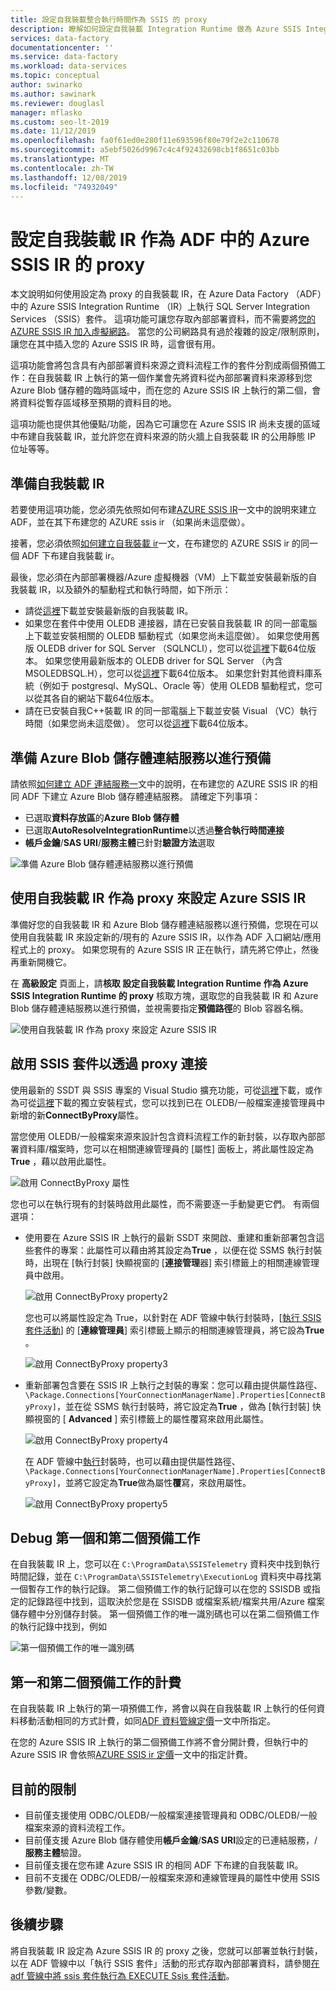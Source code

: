 ```yaml
---
title: 設定自我裝載整合執行時間作為 SSIS 的 proxy
description: 瞭解如何設定自我裝載 Integration Runtime 做為 Azure SSIS Integration Runtime 的 proxy。
services: data-factory
documentationcenter: ''
ms.service: data-factory
ms.workload: data-services
ms.topic: conceptual
author: swinarko
ms.author: sawinark
ms.reviewer: douglasl
manager: mflasko
ms.custom: seo-lt-2019
ms.date: 11/12/2019
ms.openlocfilehash: fa0f61ed0e280f11e693596f80e79f2e2c110678
ms.sourcegitcommit: a5ebf5026d9967c4c4f92432698cb1f8651c03bb
ms.translationtype: MT
ms.contentlocale: zh-TW
ms.lasthandoff: 12/08/2019
ms.locfileid: "74932049"
---
```

# <a name="configure-self-hosted-ir-as-a-proxy-for-azure-ssis-ir-in-adf"></a>設定自我裝載 IR 作為 ADF 中的 Azure SSIS IR 的 proxy

本文說明如何使用設定為 proxy 的自我裝載 IR，在 Azure Data Factory （ADF）中的 Azure SSIS Integration Runtime （IR）上執行 SQL Server Integration Services （SSIS）套件。  這項功能可讓您存取內部部署資料，而不需要將[您的 AZURE SSIS IR 加入虛擬網路](https://docs.microsoft.com/azure/data-factory/join-azure-ssis-integration-runtime-virtual-network)。  當您的公司網路具有過於複雜的設定/限制原則，讓您在其中插入您的 Azure SSIS IR 時，這會很有用。

這項功能會將包含具有內部部署資料來源之資料流程工作的套件分割成兩個預備工作：在自我裝載 IR 上執行的第一個作業會先將資料從內部部署資料來源移到您 Azure Blob 儲存體的臨時區域中，而在您的 Azure SSIS IR 上執行的第二個，會將資料從暫存區域移至預期的資料目的地。

這項功能也提供其他優點/功能，因為它可讓您在 Azure SSIS IR 尚未支援的區域中布建自我裝載 IR，並允許您在資料來源的防火牆上自我裝載 IR 的公用靜態 IP 位址等等。

## <a name="prepare-self-hosted-ir"></a>準備自我裝載 IR
若要使用這項功能，您必須先依照如何布建[AZURE SSIS IR](https://docs.microsoft.com/azure/data-factory/tutorial-deploy-ssis-packages-azure)一文中的說明來建立 ADF，並在其下布建您的 AZURE ssis ir （如果尚未這麼做）。

接著，您必須依照[如何建立自我裝載 ir](https://docs.microsoft.com/azure/data-factory/create-self-hosted-integration-runtime)一文，在布建您的 AZURE SSIS ir 的同一個 ADF 下布建自我裝載 ir。

最後，您必須在內部部署機器/Azure 虛擬機器（VM）上下載並安裝最新版的自我裝載 IR，以及額外的驅動程式和執行時間，如下所示：
- 請從[這裡](https://www.microsoft.com/download/details.aspx?id=39717)下載並安裝最新版的自我裝載 IR。
- 如果您在套件中使用 OLEDB 連接器，請在已安裝自我裝載 IR 的同一部電腦上下載並安裝相關的 OLEDB 驅動程式（如果您尚未這麼做）。  如果您使用舊版 OLEDB driver for SQL Server （SQLNCLI），您可以從[這裡](https://www.microsoft.com/download/details.aspx?id=50402)下載64位版本。  如果您使用最新版本的 OLEDB driver for SQL Server （內含 MSOLEDBSQL.H），您可以從[這裡](https://www.microsoft.com/download/details.aspx?id=56730)下載64位版本。  如果您針對其他資料庫系統（例如于 postgresql、MySQL、Oracle 等）使用 OLEDB 驅動程式，您可以從其各自的網站下載64位版本。
- 請在已安裝自我C++裝載 IR 的同一部電腦上下載並安裝 Visual （VC）執行時間（如果您尚未這麼做）。  您可以從[這裡](https://www.microsoft.com/download/details.aspx?id=40784)下載64位版本。

## <a name="prepare-azure-blob-storage-linked-service-for-staging"></a>準備 Azure Blob 儲存體連結服務以進行預備
請依照[如何建立 ADF 連結服務一](https://docs.microsoft.com/azure/data-factory/quickstart-create-data-factory-portal#create-a-linked-service)文中的說明，在布建您的 AZURE SSIS IR 的相同 ADF 下建立 Azure Blob 儲存體連結服務。  請確定下列事項：
- 已選取**資料存放區**的**Azure Blob 儲存體**
- 已選取**AutoResolveIntegrationRuntime**以透過**整合執行時間連接**
- **帳戶金鑰**/**SAS URI**/**服務主體**已針對**驗證方法**選取

![準備 Azure Blob 儲存體連結服務以進行預備](media/self-hosted-integration-runtime-proxy-ssis/shir-azure-blob-storage-linked-service.png)

## <a name="configure-azure-ssis-ir-with-self-hosted-ir-as-a-proxy"></a>使用自我裝載 IR 作為 proxy 來設定 Azure SSIS IR
準備好您的自我裝載 IR 和 Azure Blob 儲存體連結服務以進行預備，您現在可以使用自我裝載 IR 來設定新的/現有的 Azure SSIS IR，以作為 ADF 入口網站/應用程式上的 proxy。  如果您現有的 Azure SSIS IR 正在執行，請先將它停止，然後再重新開機它。

在 **高級設定** 頁面上，請**核取 設定自我裝載 Integration Runtime 作為 Azure SSIS Integration Runtime 的 proxy**  核取方塊，選取您的自我裝載 IR 和 Azure Blob 儲存體連結服務以進行預備，並視需要指定**預備路徑**的 Blob 容器名稱。

![使用自我裝載 IR 作為 proxy 來設定 Azure SSIS IR](media/self-hosted-integration-runtime-proxy-ssis/shir-advanced-settings-ssisir.png)

## <a name="enable-ssis-packages-to-connect-by-proxy"></a>啟用 SSIS 套件以透過 proxy 連接
使用最新的 SSDT 與 SSIS 專案的 Visual Studio 擴充功能，可從[這裡](https://marketplace.visualstudio.com/items?itemName=SSIS.SqlServerIntegrationServicesProjects)下載，或作為可從[這裡](https://docs.microsoft.com/sql/ssdt/download-sql-server-data-tools-ssdt?view=sql-server-2017#ssdt-for-vs-2017-standalone-installer)下載的獨立安裝程式，您可以找到已在 OLEDB/一般檔案連接管理員中新增的新**ConnectByProxy**屬性。  

當您使用 OLEDB/一般檔案來源來設計包含資料流程工作的新封裝，以存取內部部署資料庫/檔案時，您可以在相關連線管理員的 [屬性] 面板上，將此屬性設定為**True** ，藉以啟用此屬性。

![啟用 ConnectByProxy 屬性](media/self-hosted-integration-runtime-proxy-ssis/shir-connection-manager-properties.png)

您也可以在執行現有的封裝時啟用此屬性，而不需要逐一手動變更它們。  有兩個選項：
- 使用要在 Azure SSIS IR 上執行的最新 SSDT 來開啟、重建和重新部署包含這些套件的專案：此屬性可以藉由將其設定為**True** ，以便在從 SSMS 執行封裝時，出現在 [執行封裝] 快顯視窗的 [**連接管理**器] 索引標籤上的相關連線管理員中啟用。

  ![啟用 ConnectByProxy property2](media/self-hosted-integration-runtime-proxy-ssis/shir-connection-managers-tab-ssms.png)

  您也可以將屬性設定為 True，以針對在 ADF 管線中執行封裝時，[[執行 SSIS 套件活動](https://docs.microsoft.com/azure/data-factory/how-to-invoke-ssis-package-ssis-activity)] 的 [**連線管理員**] 索引標籤上顯示的相關連線管理員，將它設為**True** 。
  
  ![啟用 ConnectByProxy property3](media/self-hosted-integration-runtime-proxy-ssis/shir-connection-managers-tab-ssis-activity.png)

- 重新部署包含要在 SSIS IR 上執行之封裝的專案：您可以藉由提供屬性路徑、`\Package.Connections[YourConnectionManagerName].Properties[ConnectByProxy]`，並在從 SSMS 執行封裝時，將它設定為**True** ，做為 [執行封裝] 快顯視窗的 [ **Advanced** ] 索引標籤上的屬性覆寫來啟用此屬性。

  ![啟用 ConnectByProxy property4](media/self-hosted-integration-runtime-proxy-ssis/shir-advanced-tab-ssms.png)

  在 ADF 管線中[執行](https://docs.microsoft.com/azure/data-factory/how-to-invoke-ssis-package-ssis-activity)封裝時，也可以藉由提供屬性路徑、`\Package.Connections[YourConnectionManagerName].Properties[ConnectByProxy]`，並將它設定為**True**做為屬性**覆**寫，來啟用屬性。
  
  ![啟用 ConnectByProxy property5](media/self-hosted-integration-runtime-proxy-ssis/shir-property-overrides-tab-ssis-activity.png)

## <a name="debug-the-first-and-second-staging-tasks"></a>Debug 第一個和第二個預備工作
在自我裝載 IR 上，您可以在 `C:\ProgramData\SSISTelemetry` 資料夾中找到執行時間記錄，並在 `C:\ProgramData\SSISTelemetry\ExecutionLog` 資料夾中尋找第一個暫存工作的執行記錄。  第二個預備工作的執行記錄可以在您的 SSISDB 或指定的記錄路徑中找到，這取決於您是在 SSISDB 或檔案系統/檔案共用/Azure 檔案儲存體中分別儲存封裝。  第一個預備工作的唯一識別碼也可以在第二個預備工作的執行記錄中找到，例如 

![第一個預備工作的唯一識別碼](media/self-hosted-integration-runtime-proxy-ssis/shir-first-staging-task-guid.png)

## <a name="billing-for-the-first-and-second-staging-tasks"></a>第一和第二個預備工作的計費
在自我裝載 IR 上執行的第一項預備工作，將會以與在自我裝載 IR 上執行的任何資料移動活動相同的方式計費，如同[ADF 資料管線定價](https://azure.microsoft.com/pricing/details/data-factory/data-pipeline/)一文中所指定。

在您的 Azure SSIS IR 上執行的第二個預備工作將不會分開計費，但執行中的 Azure SSIS IR 會依照[AZURE SSIS ir 定價](https://azure.microsoft.com/pricing/details/data-factory/ssis/)一文中的指定計費。

## <a name="current-limitations"></a>目前的限制

- 目前僅支援使用 ODBC/OLEDB/一般檔案連接管理員和 ODBC/OLEDB/一般檔案來源的資料流程工作。 
- 目前僅支援 Azure Blob 儲存體使用**帳戶金鑰**/**SAS URI**設定的已連結服務，/**服務主體**驗證。
- 目前僅支援在您布建 Azure SSIS IR 的相同 ADF 下布建的自我裝載 IR。
- 目前不支援在 ODBC/OLEDB/一般檔案來源和連線管理員的屬性中使用 SSIS 參數/變數。

## <a name="next-steps"></a>後續步驟
將自我裝載 IR 設定為 Azure SSIS IR 的 proxy 之後，您就可以部署並執行封裝，以在 ADF 管線中以「執行 SSIS 套件」活動的形式存取內部部署資料，請參閱[在 adf 管線中將 ssis 套件執行為 EXECUTE Ssis 套件活動](https://docs.microsoft.com/azure/data-factory/how-to-invoke-ssis-package-ssis-activity)。
